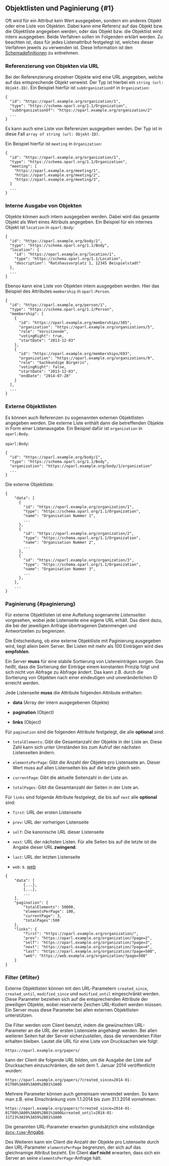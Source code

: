 ## Objektlisten und Paginierung {#1}

Oft wird für ein Attribut kein Wert ausgegeben, sondern ein anderes Objekt oder
eine Liste von Objekten. Dabei kann eine Referenz auf das Objekt bzw. die
Objektliste angegeben werden, oder das Objekt bzw. die Objektlist wird intern
ausgegeben. Beide Verfahren sollen im Folgenden erklärt werden.
Zu beachten ist, dass für jedes Listenattribut festgelegt ist, welches dieser
Verfahren jeweils zu verwenden ist. Diese Information ist den
[Schemadefinitionen](#schema) zu entnehmen.

### Referenzierung von Objekten via URL

Bei der Referenzierung einzelner Objekte wird eine URL angegeben, welche auf
das entsprechende Objekt verweist. Der Typ ist hierbei ein
`string (url: Objekt-ID)`.
Ein Beispiel hierfür ist `subOrganizationOf` in `Organization`:

~~~~~  {#objektlisten_ex1 .json}
{
  "id": "https://oparl.example.org/organization/1",
  "type": "https://schema.oparl.org/1.1/Organization",
  "subOrganizationOf": "https://oparl.example.org/organization/2"
  ...
}
~~~~~

Es kann auch eine Liste von Referenzen ausgegeben werden. Der Typ ist in diese
Fall `array of string (url: Objekt-ID)`.

Ein Beispiel hierfür ist `meeting` in `Organization`:

~~~~~  {#objektlisten_ex2 .json}
{
  "id": "https://oparl.example.org/organization/1",
  "type": "https://schema.oparl.org/1.1/Organization",
  "meeting": [
    "https://oparl.example.org/meeting/1",
    "https://oparl.example.org/meeting/2",
    "https://oparl.example.org/meeting/3",
  ]
  ...
}
~~~~~

### Interne Ausgabe von Objekten

Objekte können auch intern ausgegeben werden. Dabei wird das gesamte Objekt als
Wert eines Attributs angegeben. Ein Beispiel für ein internes  Objekt ist
`location` in `oparl:Body`:

~~~~~  {#objektlisten_ex3 .json}
{
  "id": "https://oparl.example.org/body/1",
  "type": "https://schema.oparl.org/1.1/Body",
  "location": {
    "id": "https://oparl.example.org/location/1",
    "type": "https://schema.oparl.org/1.1/Location",
    "description": "Ratshausvorplatz 1, 12345 Beispielstadt"
  },
  ...
}
~~~~~

Ebenso kann eine Liste von Objekten intern ausgegeben werden. Hier das
Beispiel des Attributes `membership` in `oparl:Person`.

~~~~~  {#objektlisten_ex4 .json}
{
  "id": "https://oparl.example.org/person/1",
  "type": "https://schema.oparl.org/1.1/Person",
  "membership": [
    {
      "id": "https://oparl.example.org/memberships/385",
      "organization": "https://oparl.example.org/organizations/5",
      "role": "Vorsitzende",
      "votingRight": true,
      "startDate": "2013-12-03"
    },
    {
      "id": "https://oparl.example.org/memberships/693",
      "organization": "https://oparl.example.org/organizations/9",
      "role": "Sachkundige Bürgerin",
      "votingRight": false,
      "startDate": "2013-12-03",
      "endDate": "2014-07-28"
    }
  ],
  ...
}
~~~~~

### Externe Objektlisten

Es können auch Referenzen zu sogenannten externen Objektlisten angegeben werden.
Die externe Liste enthält dann die betreffenden Objekte in Form einer
Listenausgabe. Ein Beispiel dafür ist `organization` in `oparl:Body`.

`oparl:Body`:

~~~~~  {#objektlisten_ex5a .json}
{
  "id": "https://oparl.example.org/body/1",
  "type": "https://schema.oparl.org/1.1/Body",
  "organization": "https://oparl.example.org/body/1/organization"
  ...
}
~~~~~

Die externe Objektliste:

~~~~~  {#objektlisten_ex5b .json}
{
    "data": [
      {
        "id": "https://oparl.example.org/organization/1",
        "type": "https://schema.oparl.org/1.1/Organization",
        "name": "Organisation Nummer 1",
        ...
      },
      {
        "id": "https://oparl.example.org/organization/2",
        "type": "https://schema.oparl.org/1.1/Organization",
        "name": "Organisation Nummer 2",
        ...
      },
      {
        "id": "https://oparl.example.org/organization/3",
        "type": "https://schema.oparl.org/1.1/Organization",
        "name": "Organisation Nummer 3",
        ...
      },
    ],
    ...
}
~~~~~


### Paginierung  {#paginierung}

Für externe Objektlisten ist eine Aufteilung sogenannte *Listenseiten*
vorgesehen, wobei jede Listenseite eine eigene URL erhält. Das dient dazu,
die bei der jeweiligen Anfrage übertragenen Datenmengen und Antwortzeiten zu
begrenzen.

Die Entscheidung, ob eine externe Objektliste mit Paginierung
ausgegeben wird, liegt allein beim Server. Bei Listen mit mehr als 100
Einträgen wird dies **empfohlen**.

Ein Server **muss** für eine stabile Sortierung von Listeneinträgen sorgen. Das
heißt, dass die Sortierung der Einträge einem konstanten Prinzip folgt und sich
nicht von Abfrage zu Abfrage ändert. Das kann z.B. durch die Sortierung von
Objekten nach einer eindeutigen und unveränderlichen ID erreicht werden.

Jede Listenseite **muss** die Attribute folgenden Attribute enthalten:

- **data** (Array der intern ausgegebenen Objekte)

- **pagination** (Object)

- **links** (Object)

Für `pagination` sind die folgenden Attribute festgelegt, die alle **optional**
sind:

- `totalElements`: Gibt die Gesamtanzahl der Objekte in der Liste an. Diese Zahl
kann sich unter Umständen bis zum Aufruf der nächsten Listenseiten ändern.

- `elementsPerPage`: Gibt die Anzahl der Objekte pro Listenseite an. Dieser Wert
muss auf allen Listenseiten bis auf die letzte gleich sein.

- `currentPage`: Gibt die aktuelle Seitenzahl in der Liste an.

- `totalPages`: Gibt die Gesamtanzahl der Seiten in der Liste an.

Für `links`  sind folgende Attribute festgelegt, die bis auf `next` alle
**optional** sind:

- `first`: URL der ersten Listenseite

- `prev`: URL der vorherigen Listenseite

- `self`: Die kanonische URL dieser Listenseite

- `next`: URL der nächsten Listen. Für alle Seiten bis auf die letzte ist die
Angabe dieser URL **zwingend**.

- `last`: URL der letzten Listenseite

- `web`: s. [web](#web)

~~~~~  {#paginierung_ex1 .json}
{
    "data": [
        {...},
        {...},
        ...
    ],
    "pagination": {
        "totalElements": 50000,
        "elementsPerPage": 100,
        "currentPage": 3,
        "totalPages":500
    },
    "links": {
        "first": "https://oparl.example.org/organization/",
        "prev": "https://oparl.example.org/organization/?page=2",
        "self": "https://oparl.example.org/organization/?page=3",
        "next": "https://oparl.example.org/organization/?page=4",
        "last": "https://oparl.example.org/organization/?page=500",
        "web": "https://web.example.org/organization/?page=500"
    }
}
~~~~~

### Filter  {#filter}

Externe Objektlisten können mit den URL-Parametern `created_since`, `created_until`,
`modified_since` und `modified_until` eingeschränkt werden. Diese Parameter
beziehen sich auf die entsprechenden Attribute der jeweiligen Objekte, wobei
reservierte Zeichen URL-Kodiert werden müssen. Ein Server muss diese Parameter
bei allen externen Objektlisten unterstützen.

Die Filter werden vom Client benutzt, indem die gewünschten URL-Parameter an
die URL der ersten Listensiete angehängt werden. Bei allen weiteren Seiten hat
der Server sicherzustellen, dass die verwendeten Filter erhalten bleiben.
Lautet die URL für eine Liste von Drucksachen wie folgt:

    https://oparl.example.org/papers/

kann der Client die folgende URL bilden, um die Ausgabe der Liste auf
Drucksachen einzuschränken, die seit dem 1. Januar 2014 veröffentlicht wurden:

    https://oparl.example.org/papers/?created_since=2014-01-01T00%3A00%3A00%2B01%3A00

Mehrere Parameter können auch gemeinsam verwendet werden. So kann man z.B. eine
Einschränkung vom 1.1.2014 bis zum 31.1.2014 vornehmen:

    https://oparl.example.org/papers/?created_since=2014-01-01T00%3A00%3A00%2B01%3A00&created_until=2014-01-31T23%3A59%3A59%2B01%3A00

Die genannten URL-Parameter erwarten grundsätzlich eine vollständige [`date-time`-Angabe](#datum_zeit).

Des Weiteren kann ein Client die Anzahl der Objekte pro Listenseite durch
den URL-Parameter `elementsPerPage` begrenzen, der sich auf das gleichnamige
Attribut bezieht. Ein Client **darf nicht** erwarten, dass sich ein Server an
seine `elementsPerPage`-Anfrage hält.

